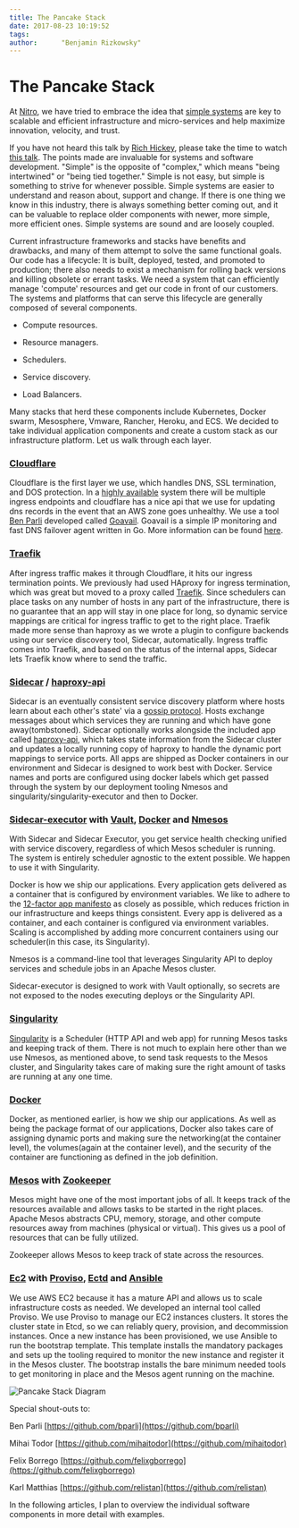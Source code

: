 ```yaml
---
title: The Pancake Stack
date: 2017-08-23 10:19:52
tags:
author:      "Benjamin Rizkowsky"
---
```


# The Pancake Stack

At [Nitro](https://gonitro.com/), we have tried to embrace the idea that [simple systems](https://medium.com/@NitroEng/can-micro-services-systems-be-simple-2f8e91c8c268) are key to scalable and efficient infrastructure and micro-services and help maximize innovation, velocity, and trust.

If you have not heard this talk by [Rich Hickey](https://en.wikipedia.org/wiki/Clojure), please take the time to watch [this talk](https://www.infoq.com/presentations/Simple-Made-Easy). The points made are invaluable for systems and software development. "Simple" is the opposite of "complex," which means "being intertwined" or "being tied together." Simple is not easy, but simple is something to strive for whenever possible. Simple systems are easier to understand and reason about, support and change. If there is one thing we know in this industry, there is always something better coming out, and it can be valuable to replace older components with newer, more simple, more efficient ones. Simple systems are sound and are loosely coupled.

Current infrastructure frameworks and stacks have benefits and drawbacks, and many of them attempt to solve the same functional goals. Our code has a lifecycle: It is built, deployed, tested, and promoted to production; there also needs to exist a mechanism for rolling back versions and killing obsolete or errant tasks. We need a system that can efficiently manage 'compute' resources and get our code in front of our customers. The systems and platforms that can serve this lifecycle are generally composed of several components.

* Compute resources.

* Resource managers.

* Schedulers.

* Service discovery.

* Load Balancers.

Many stacks that herd these components include Kubernetes, Docker swarm, Mesosphere, Vmware, Rancher, Heroku, and ECS.   We decided to take individual application components and create a custom stack as our infrastructure platform. Let us walk through each layer.

### **[Cloudflare](https://www.cloudflare.com/)**

Cloudflare is the first layer we use, which handles DNS, SSL termination, and DOS protection. In a [highly available](https://en.wikipedia.org/wiki/High_availability) system there will be multiple ingress endpoints and cloudflare has a nice api that we use for updating dns records in the event that an AWS zone goes unhealthy. We use a tool [Ben Parli](https://github.com/bparli) developed called [Goavail](https://github.com/bparli/goavail). Goavail is a simple IP monitoring and fast DNS failover agent written in Go. More information can be found [here](https://medium.com/@bparli/writing-goavail-a-cloud-monitoring-and-fast-dns-failover-agent-7c59254a5c45).

### **[Traefik](https://github.com/nitro/traefik)**

After ingress traffic makes it through Cloudflare, it hits our ingress termination points. We previously had used HAproxy for ingress termination, which was great but moved to a proxy called [Traefik](https://github.com/nitro/traefik). Since schedulers can place tasks on any number of hosts in any part of the infrastructure, there is no guarantee that an app will stay in one place for long, so dynamic service mappings are critical for ingress traffic to get to the right place. Traefik made more sense than haproxy as we wrote a plugin to configure backends using our service discovery tool, Sidecar, automatically. Ingress traffic comes into Traefik, and based on the status of the internal apps, Sidecar lets Traefik know where to send the traffic.

### **[Sidecar](https://github.com/nitro/sidecar) / [haproxy-api](https://github.com/nitro/haproxy-api)**

Sidecar is an eventually consistent service discovery platform where hosts learn about each other's state' via a [gossip protocol](https://www.serf.io/docs/internals/gossip.html). Hosts exchange messages about which services they are running and which have gone away(tombstoned). Sidecar optionally works alongside the included app called [haproxy-api](https://github.com/nitro/haproxy-api), which takes state information from the Sidecar cluster and updates a locally running copy of haproxy to handle the dynamic port mappings to service ports. All apps are shipped as Docker containers in our environment and Sidecar is designed to work best with Docker. Service names and ports are configured using docker labels which get passed through the system by our deployment tooling Nmesos and singularity/singularity-executor and then to Docker.  

### **[Sidecar-executor](https://github.com/Nitro/sidecar-executor) with [Vault](https://github.com/hashicorp/vault), [Docker](https://www.docker.com/) and [Nmesos](https://github.com/Nitro/nmesos)**

With Sidecar and Sidecar Executor, you get service health checking unified with service discovery, regardless of which Mesos scheduler is running. The system is entirely scheduler agnostic to the extent possible. We happen to use it with Singularity.

Docker is how we ship our applications. Every application gets delivered as a container that is configured by environment variables. We like to adhere to the [12-factor app manifesto](https://12factor.net/) as closely as possible, which reduces friction in our infrastructure and keeps things consistent. Every app is delivered as a container, and each container is configured via environment variables. Scaling is accomplished by adding more concurrent containers using our scheduler(in this case, its Singularity).

Nmesos is a command-line tool that leverages Singularity API to deploy services and schedule jobs in an Apache Mesos cluster.

Sidecar-executor is designed to work with Vault optionally, so secrets are not exposed to the nodes executing deploys or the Singularity API.  

### **[Singularity](https://github.com/HubSpot/Singularity)**

[Singularity](http://getsingularity.com/) is a Scheduler (HTTP API and web app) for running Mesos tasks and keeping track of them. There is not much to explain here other than we use Nmesos, as mentioned above, to send task requests to the Mesos cluster, and Singularity takes care of making sure the right amount of tasks are running at any one time.  

### **[Docker](https://www.docker.com/)**

Docker, as mentioned earlier, is how we ship our applications. As well as being the package format of our applications, Docker also takes care of assigning dynamic ports and making sure the networking(at the container level), the volumes(again at the container level), and the security of the container are functioning as defined in the job definition.

### **[Mesos](http://mesos.apache.org/) with [Zookeeper](https://zookeeper.apache.org/)**

Mesos might have one of the most important jobs of all. It keeps track of the resources available and allows tasks to be started in the right places. Apache Mesos abstracts CPU, memory, storage, and other compute resources away from machines (physical or virtual). This gives us a pool of resources that can be fully utilized.  

Zookeeper allows Mesos to keep track of state across the resources.

### **[Ec2](https://aws.amazon.com/ec2/) with [Proviso](https://github.com/nitro/proviso), [Ectd](https://github.com/coreos/etcd) and [Ansible](https://www.ansible.com/)**

We use AWS EC2 because it has a mature API and allows us to scale infrastructure costs as needed. We developed an internal tool called Proviso. We use Proviso to manage our EC2 instances clusters. It stores the cluster state in Etcd, so we can reliably query, provision, and decommission instances. Once a new instance has been provisioned, we use Ansible to run the bootstrap template. This template installs the mandatory packages and sets up the tooling required to monitor the new instance and register it in the Mesos cluster. The bootstrap installs the bare minimum needed tools to get monitoring in place and the Mesos agent running on the machine. 

![Pancake Stack Diagram](https://brainvault.xyz/images/pancake-stack.png "Pancake Stack")


Special shout-outs to:

Ben Parli [https://github.com/bparli](https://github.com/bparli)

Mihai Todor [https://github.com/mihaitodor](https://github.com/mihaitodor)

Felix Borrego [https://github.com/felixgborrego](https://github.com/felixgborrego)

Karl Matthias [https://github.com/relistan](https://github.com/relistan)

In the following articles, I plan to overview the individual software components in more detail with examples.